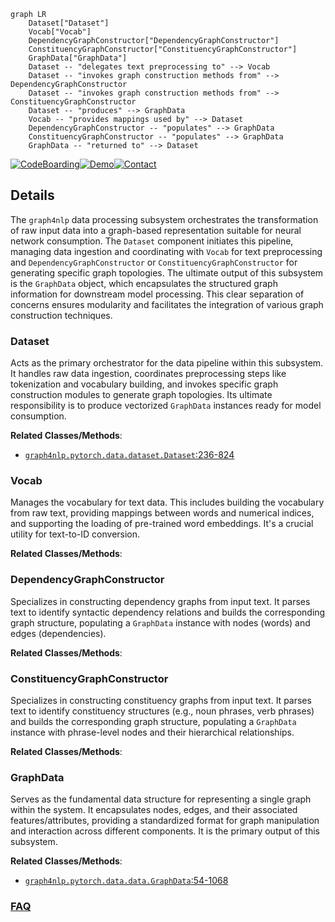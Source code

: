 ```mermaid
graph LR
    Dataset["Dataset"]
    Vocab["Vocab"]
    DependencyGraphConstructor["DependencyGraphConstructor"]
    ConstituencyGraphConstructor["ConstituencyGraphConstructor"]
    GraphData["GraphData"]
    Dataset -- "delegates text preprocessing to" --> Vocab
    Dataset -- "invokes graph construction methods from" --> DependencyGraphConstructor
    Dataset -- "invokes graph construction methods from" --> ConstituencyGraphConstructor
    Dataset -- "produces" --> GraphData
    Vocab -- "provides mappings used by" --> Dataset
    DependencyGraphConstructor -- "populates" --> GraphData
    ConstituencyGraphConstructor -- "populates" --> GraphData
    GraphData -- "returned to" --> Dataset
```

[![CodeBoarding](https://img.shields.io/badge/Generated%20by-CodeBoarding-9cf?style=flat-square)](https://github.com/CodeBoarding/GeneratedOnBoardings)[![Demo](https://img.shields.io/badge/Try%20our-Demo-blue?style=flat-square)](https://www.codeboarding.org/demo)[![Contact](https://img.shields.io/badge/Contact%20us%20-%20contact@codeboarding.org-lightgrey?style=flat-square)](mailto:contact@codeboarding.org)

## Details

The `graph4nlp` data processing subsystem orchestrates the transformation of raw input data into a graph-based representation suitable for neural network consumption. The `Dataset` component initiates this pipeline, managing data ingestion and coordinating with `Vocab` for text preprocessing and `DependencyGraphConstructor` or `ConstituencyGraphConstructor` for generating specific graph topologies. The ultimate output of this subsystem is the `GraphData` object, which encapsulates the structured graph information for downstream model processing. This clear separation of concerns ensures modularity and facilitates the integration of various graph construction techniques.

### Dataset
Acts as the primary orchestrator for the data pipeline within this subsystem. It handles raw data ingestion, coordinates preprocessing steps like tokenization and vocabulary building, and invokes specific graph construction modules to generate graph topologies. Its ultimate responsibility is to produce vectorized `GraphData` instances ready for model consumption.


**Related Classes/Methods**:

- <a href="https://github.com/graph4ai/graph4nlp/blob/master/graph4nlp/pytorch/data/dataset.py#L236-L824" target="_blank" rel="noopener noreferrer">`graph4nlp.pytorch.data.dataset.Dataset`:236-824</a>


### Vocab
Manages the vocabulary for text data. This includes building the vocabulary from raw text, providing mappings between words and numerical indices, and supporting the loading of pre-trained word embeddings. It's a crucial utility for text-to-ID conversion.


**Related Classes/Methods**:



### DependencyGraphConstructor
Specializes in constructing dependency graphs from input text. It parses text to identify syntactic dependency relations and builds the corresponding graph structure, populating a `GraphData` instance with nodes (words) and edges (dependencies).


**Related Classes/Methods**:



### ConstituencyGraphConstructor
Specializes in constructing constituency graphs from input text. It parses text to identify constituency structures (e.g., noun phrases, verb phrases) and builds the corresponding graph structure, populating a `GraphData` instance with phrase-level nodes and their hierarchical relationships.


**Related Classes/Methods**:



### GraphData
Serves as the fundamental data structure for representing a single graph within the system. It encapsulates nodes, edges, and their associated features/attributes, providing a standardized format for graph manipulation and interaction across different components. It is the primary output of this subsystem.


**Related Classes/Methods**:

- <a href="https://github.com/graph4ai/graph4nlp/blob/master/graph4nlp/pytorch/data/data.py#L54-L1068" target="_blank" rel="noopener noreferrer">`graph4nlp.pytorch.data.data.GraphData`:54-1068</a>




### [FAQ](https://github.com/CodeBoarding/GeneratedOnBoardings/tree/main?tab=readme-ov-file#faq)